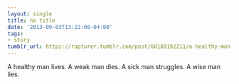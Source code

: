 ```yaml
---
layout: single
title: no title
date: '2013-09-03T13:22:00-04:00'
tags:
- story
tumblr_url: https://rapturer.tumblr.com/post/60189192211/a-healthy-man-lives-a-weak-man-dies-a-sick-man
---
```

A healthy man lives. A weak man dies. A sick man struggles. A wise man lies.

